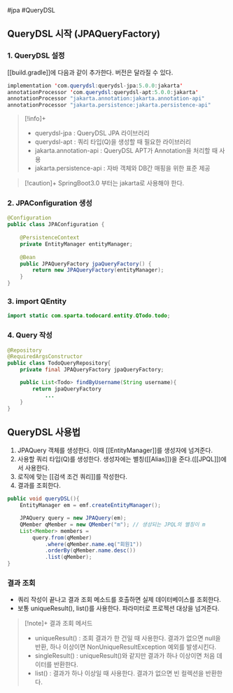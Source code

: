 #jpa #QueryDSL


## QueryDSL 시작 (JPAQueryFactory)
### 1. QueryDSL 설정
[[build.gradle]]에 다음과 같이 추가한다. 버전은 달라질 수 있다.
```java
implementation 'com.querydsl:querydsl-jpa:5.0.0:jakarta'
annotationProcessor 'com.querydsl:querydsl-apt:5.0.0:jakarta'
annotationProcessor "jakarta.annotation:jakarta.annotation-api"
annotationProcessor "jakarta.persistence:jakarta.persistence-api"
```

> [!info]+ 
> + querydsl-jpa : QueryDSL JPA 라이브러리
> + querydsl-apt : 쿼리 타입(Q)을 생성할 때 필요한 라이브러리
> + jakarta.annotation-api : QueryDSL APT가 Annotation을 처리할 때 사용
> + jakarta.persistence-api : 자바 객체와 DB간 매핑을 위한 표준 제공

> [!caution]+ 
> SpringBoot3.0 부터는 jakarta로 사용해야 한다.

### 2. JPAConfiguration 생성
```java  
@Configuration  
public class JPAConfiguration {  
  
    @PersistenceContext  
    private EntityManager entityManager;  
  
    @Bean  
    public JPAQueryFactory jpaQueryFactory() {  
        return new JPAQueryFactory(entityManager);  
    }  
}
```

### 3. import QEntity
```java
import static com.sparta.todocard.entity.QTodo.todo;
```

### 4. Query 작성
```java
@Repository
@RequiredArgsConstructor
public class TodoQueryRepository{
	private final JPAQueryFactory jpaQueryFactory;

	public List<Todo> findByUsername(String username){
		return jpaQueryFactory
			...
	}
}
```

## QueryDSL 사용법
1. JPAQuery 객체를 생성한다. 이때 [[EntityManager]]를 생성자에 넘겨준다.
2. 사용할 쿼리 타입(Q)를 생성한다. 생성자에는 별칭([[Alias]])을 준다.([[JPQL]])에서 사용한다.
3. 로직에 맞는 [[검색 조건 쿼리]]를 작성한다.
4. 결과를 조회한다.

```java
public void queryDSL(){
	EntityManager em = emf.createEntityManager();

	JPAQuery query = new JPAQuery(em);
	QMember qMember = new QMember("m"); // 생성되는 JPQL의 별칭이 m
	List<Member> members = 
		query.from(qMember)
			.where(qMember.name.eq("회원1"))
			.orderBy(qMember.name.desc())
			.list(qMember);
}
```

### 결과 조회
- 쿼리 작성이 끝나고 결과 조회 메소드를 호출하면 실제 데이터베이스를 조회한다.
- 보통 uniqueResult(), list()를 사용한다. 파라미터로 프로젝션 대상을 넘겨준다.

> [!note]+ 결과 조회 메서드
> + uniqueResult() : 조회 결과가 한 건일 때 사용한다. 결과가 없으면 null을 반환, 하나 이상이면 NonUniqueResultException 예외를 발생시킨다.
> + singleResult() : uniqueResult()와 같지만 결과가 하나 이상이면 처음 데이터를 반환한다.
> + list() : 결과가 하나 이상일 때 사용한다. 결과가 없으면 빈 컬렉션을 반환한다.